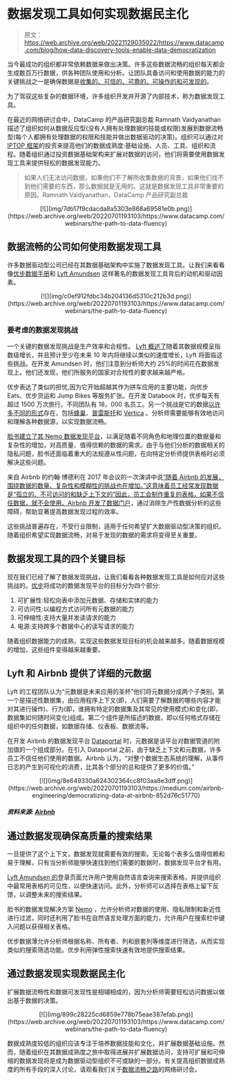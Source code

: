 # 数据发现工具如何实现数据民主化

> 原文：<https://web.archive.org/web/20221129035022/https://www.datacamp.com/blog/how-data-discovery-tools-enable-data-democratization>

当今最成功的组织都非常依赖数据来做出决策。许多这些数据流畅的组织每天都会生成数百万行数据，供各种团队使用和分析。让团队具备访问和使用数据的能力的关键挑战之一是确保数据是[收集的、可信的、可靠的、可操作的和可发现的](https://web.archive.org/web/20220701193103/https://www.datacamp.com/resources/webinars/operationalizing-data-within-large-organizations)。

为了驾驭这些复杂的数据环境，许多组织开发并开源了内部技术，称为数据发现工具。

在最近的网络研讨会中，DataCamp 的产品研究副总裁 Ramnath Vaidyanathan 描述了组织如何从数据反应型(没有人拥有处理数据的技能或权限)发展到数据流畅型(每个人都拥有处理数据的权限和技能并做出数据驱动的决策)。组织可以通过对 [IPTOP 框架](https://web.archive.org/web/20220701193103/https://www.datacamp.com/community/blog/iptop)的投资来提高他们的数据成熟度:基础设施、人员、工具、组织和流程。随着组织通过投资数据基础架构来扩展对数据的访问，他们将需要使用数据发现工具来提供轻松的数据发现能力。

> 如果人们无法访问数据，如果他们不了解所收集数据的背景，如果他们找不到他们需要的东西，那么数据就是无用的。这就是数据发现工具非常重要的原因。Ramnath Vaidyanathan，DataCamp 产品研究副总裁

<center>[![](img/7db17f9cdacda8a5303e868a69581e0b.png)](https://web.archive.org/web/20220701193103/https://www.datacamp.com/webinars/the-path-to-data-fluency)</center>

## 数据流畅的公司如何使用数据发现工具

许多数据驱动型公司已经在其数据基础架构中实施了数据发现工具。让我们来看看像[优步数据手册](https://web.archive.org/web/20220701193103/https://eng.uber.com/metadata-insights-databook/)和 [Lyft Amundsen](https://web.archive.org/web/20220701193103/https://www.amundsen.io/) 这样著名的数据发现工具背后的动机和驱动因素。

<center>[![](img/c0ef912fdbc34b204136d5310c212b3d.png)](https://web.archive.org/web/20220701193103/https://www.datacamp.com/webinars/the-path-to-data-fluency)</center>

### 要考虑的数据发现挑战

一个关键的数据发现挑战是生产效率和合规性。 [Lyft 概述了](https://web.archive.org/web/20220701193103/https://eng.lyft.com/amundsen-lyfts-data-discovery-metadata-engine-62d27254fbb9)随着其数据规模呈指数级增长，并且预计至少在未来 10 年内将继续以类似的速度增长，Lyft 将面临这些挑战。在开发 Amundsen 时，他们注意到分析师大约 25%的时间花在数据发现上。他们还发现，他们所服务的国家对合规性的要求越来越严格。

优步表达了类似的担忧,因为它开始超越其作为拼车应用的主要功能，向优步 Eats、优步货运和 Jump Bikes 等服务扩张。在开发 Databook 时，优步每天有超过 1500 万次旅行，不同团队有 18，000 名员工。另一个挑战是它的数据[以许多不同的形式](https://web.archive.org/web/20220701193103/https://eng.uber.com/databook/)存在，包括[蜂巢](https://web.archive.org/web/20220701193103/https://hive.apache.org/)、[普雷斯托](https://web.archive.org/web/20220701193103/https://prestodb.io/)和 [Vertica](https://web.archive.org/web/20220701193103/https://www.vertica.com/) 。分析师需要能够有效地访问和理解各种数据源，以实现数据流畅。

[脸书建立了其 Nemo 数据发现平台](https://web.archive.org/web/20220701193103/https://engineering.fb.com/2020/10/09/data-infrastructure/nemo/)，以满足随着不同角色和地理位置的数据量和复杂性的增加，对高质量、值得信赖的数据的需求。由于与他们分析的数据相关的隐私问题，脸书还面临着重大的法规遵从性问题，在向特定分析师提供表格时必须解决这些问题。

来自 Airbnb 的约翰·博德利在 2017 年会议的一次演讲中说[“随着 Airbnb 的发展，围绕数据的数量、复杂性和模糊性的挑战也在增加。”这意味着员工经常发现数据是“孤立的、不可访问的和缺乏上下文的”因此，员工会制作重复的表格，如果不信任数据，就不会使用。Airbnb 开发了](https://web.archive.org/web/20220701193103/https://www.youtube.com/watch?v=gayXC2FDSiA)[数据门户](https://web.archive.org/web/20220701193103/https://medium.com/airbnb-engineering/democratizing-data-at-airbnb-852d76c51770)，通过消除生产性数据分析的这些障碍，帮助显著提高数据发现过程的效率。

这些挑战普遍存在，不受行业限制，适用于任何希望扩大数据驱动型决策的组织。随着组织希望实现数据流畅，对易于发现的数据的需求将变得至关重要。

## 数据发现工具的四个关键目标

现在我们已经了解了数据发现挑战，让我们看看各种数据发现工具是如何应对这些挑战的。[优步](https://web.archive.org/web/20220701193103/https://eng.uber.com/databook/)将成功的数据发现平台的目标分为四个部分:

1.  可扩展性:轻松向表中添加元数据、存储和实体的能力
2.  可访问性:以编程方式访问所有元数据的能力
3.  可伸缩性:支持大量并发读请求的能力
4.  电源:支持跨多个数据中心的读写请求的能力

随着组织数据能力的成熟，实现这些数据发现目标的机会越来越多。随着数据规模的增加，这些组件变得越来越重要。

## Lyft 和 Airbnb 提供了详细的元数据

Lyft 的工程团队认为“元数据是未来应用的圣杯”他们将元数据分成两个子类别。第一个是描述性数据集，由应用程序上下文(即，人们需要了解数据的哪些内容才能对其进行操作)、行为(即，谁拥有特定的数据集及其常见的使用模式)和变化(即，数据集如何随时间变化)组成。第二个组件是所描述的数据，即以任何格式存储在组织中的任何数据，如数据存储、仪表板、数据流等。

在开发 Airbnb 的数据发现平台 [Dataportal](https://web.archive.org/web/20220701193103/https://medium.com/airbnb-engineering/democratizing-data-at-airbnb-852d76c51770) 时，元数据是该平台对数据管道的附加值的一个组成部分。在引入 Dataportal 之前，由于缺乏上下文和元数据，许多员工不信任他们使用的数据。Airbnb 认为，“对整个数据生态系统的理解，从事件日志的产生到可视化的消费，比其各个部分的总和提供了更多的价值。”

<center>[![](img/8e649330a624302364cc8f03aa8e3dff.png)](https://web.archive.org/web/20220701193103/https://medium.com/airbnb-engineering/democratizing-data-at-airbnb-852d76c51770)</center>

##### 资料来源: [Airbnb](https://web.archive.org/web/20220701193103/https://medium.com/airbnb-engineering/democratizing-data-at-airbnb-852d76c51770)

## 通过数据发现确保高质量的搜索结果

一旦提供了这个上下文，数据发现就需要有效的搜索。无论每个表多么值得信赖和易于理解，只有当分析师能够快速找到他们需要的数据时，数据发现平台才有用。

[Lyft Amundsen 的](https://web.archive.org/web/20220701193103/https://www.amundsen.io/)登录页面允许用户使用自然语言查询来搜索表格，并提供组织中最常用表格的可见性，以便快速访问。此外，分析师可以选择在表格上留下反馈，以调整未来的搜索结果。

脸书的数据发现解决方案 [Nemo](https://web.archive.org/web/20220701193103/https://engineering.fb.com/2020/10/09/data-infrastructure/nemo/) ，允许分析师对数据的使用、隐私限制和新近性进行过滤，同时还利用了脸书在自然语言处理方面的能力，允许用户在搜索栏中键入问题以获得相关表格。

优步数据薄允许分析师根据名称、所有者、列和嵌套列等维度进行筛选，从而实现类似的搜索筛选功能。优步利用弹性搜索快速有效地提供搜索结果。

## 通过数据发现实现数据民主化

扩展数据流畅性和数据可发现性是相辅相成的，因为分析师需要轻松访问数据以做出基于数据的决策。

<center>[![](img/899c28225cd6859e778b75eae387efab.png)](https://web.archive.org/web/20220701193103/https://www.datacamp.com/webinars/the-path-to-data-fluency)</center>

数据成熟度较低的组织应该专注于培养数据技能和文化，并扩展数据基础设施。然而，随着组织在其数据成熟度之旅中取得进展并扩展数据访问，支持可扩展和可伸缩的数据发现将是成为数据驱动型组织不可或缺的一部分。有关提高组织数据成熟度的所有手段的深入讨论，请观看我们关于[数据流畅之路](https://web.archive.org/web/20220701193103/https://www.datacamp.com/webinars/the-path-to-data-fluency)的网络研讨会。
